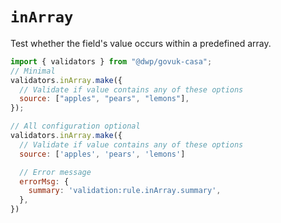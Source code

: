 # `inArray`

Test whether the field's value occurs within a predefined array.

```javascript
import { validators } from "@dwp/govuk-casa";
// Minimal
validators.inArray.make({
  // Validate if value contains any of these options
  source: ["apples", "pears", "lemons"],
});
```

```javascript
// All configuration optional
validators.inArray.make({
  // Validate if value contains any of these options
  source: ['apples', 'pears', 'lemons']

  // Error message
  errorMsg: {
    summary: 'validation:rule.inArray.summary',
  },
})
```

